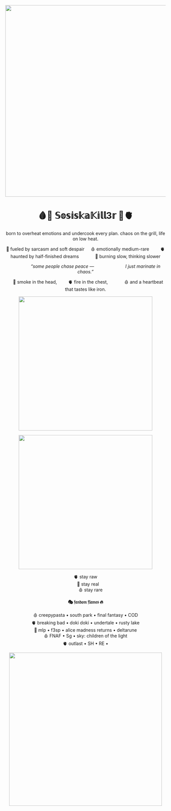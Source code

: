 <p align="center">
  <img src="https://sun9-1.userapi.com/s/v1/if2/K33v4tbcNnwC8E8sdvAV2fjvtXBCA7n05bisPosA0ou8rwTL90SZN4_jfPI6Gh00Fbq5hgwKI6tNXqKZd-ELSaOx.jpg?quality=95&as=32x12,48x18,72x28,108x42,160x62,240x92,360x139,480x185,540x208,640x246,720x277,1080x416,1280x493&from=bu&u=za6TOwBA8xAZRQ5gLyoQ3X0-SBoHh4RHyvEGv1ERVZs&cs=640x0" width="600" />
</p>

<h1 align="center">🩸🥩 𝕊𝕠𝕤𝕚𝕤𝕜𝕒𝕂𝕚𝕝𝕝3𝕣 🥩🫀</h1>

<p align="center">
       born to overheat emotions  
          and undercook every plan.  
              chaos on the grill, life on low heat.  
</p>

<p align="center">
🥩 fueled by sarcasm and soft despair  
&nbsp;&nbsp;&nbsp;&nbsp;🩸 emotionally medium-rare  
&nbsp;&nbsp;&nbsp;&nbsp;&nbsp;&nbsp;&nbsp;&nbsp;🫀 haunted by half-finished dreams  
&nbsp;&nbsp;&nbsp;&nbsp;&nbsp;&nbsp;&nbsp;&nbsp;&nbsp;&nbsp;&nbsp;&nbsp;🥩 burning slow, thinking slower  
</p>

<p align="center">
&nbsp;&nbsp;&nbsp;&nbsp;&nbsp;&nbsp;&nbsp;&nbsp;&nbsp;&nbsp;&nbsp;&nbsp;&nbsp;&nbsp;&nbsp;&nbsp;<i>“some people chase peace —  
&nbsp;&nbsp;&nbsp;&nbsp;&nbsp;&nbsp;&nbsp;&nbsp;&nbsp;&nbsp;&nbsp;&nbsp;&nbsp;&nbsp;&nbsp;&nbsp;&nbsp;&nbsp;&nbsp;&nbsp;&nbsp;&nbsp;&nbsp;&nbsp;I just marinate in chaos.”</i>
</p>

<p align="center">
&nbsp;&nbsp;&nbsp;&nbsp;🥩 smoke in the head,  
&nbsp;&nbsp;&nbsp;&nbsp;&nbsp;&nbsp;&nbsp;&nbsp;🫀 fire in the chest,  
&nbsp;&nbsp;&nbsp;&nbsp;&nbsp;&nbsp;&nbsp;&nbsp;&nbsp;&nbsp;&nbsp;&nbsp;🩸 and a heartbeat that tastes like iron.  
</p>

<p align="center">
  <img src="https://sun9-38.userapi.com/s/v1/if2/3u3yNOx6t529Ejt0vjNQSechcLNbm3YMeK9Nv32glEicc4I1ZSZ3vvbce6m_pRJhg4dY6TsiIut9_8YPZhwFNfd9.jpg?quality=95&as=32x12,48x18,72x28,108x42,160x62,240x92,360x139,480x185,540x208,640x246,720x277,1080x416,1280x493&from=bu&u=b2yrQyX5T2dv-WT9Wrlh6cWNMjAQwNcqixctgIXaSM0&cs=640x0" width="420" />
</p>

<p align="center">
  <img src="https://i.pinimg.com/originals/dd/be/28/ddbe283335d1967640c58c6f104a00c5.gif" width="420" />
</p>

<p align="center">
🫀 stay raw <br>
&nbsp;&nbsp;&nbsp;&nbsp;🥩 stay real <br>
&nbsp;&nbsp;&nbsp;&nbsp;&nbsp;&nbsp;&nbsp;&nbsp;🩸 stay rare
</p>

<p align="center">
  <b>🎭 𝔣𝔞𝔫𝔡𝔬𝔪 𝔣𝔩𝔞𝔪𝔢𝔰 🔥</b><br><br>
  🩸 creepypasta • south park • final fantasy • COD <br>
  🫀 breaking bad • doki doki • undertale • rusty lake <br>
  🥩 mlp • f3sp • alice madness returns • deltarune <br>
  🩸 FNAF • Sg • sky: children of the light <br>
  🫀 outlast • SH • RE •
</p>

<p align="center">
  <img src="https://i.pinimg.com/1200x/24/77/d4/2477d4db9afb4d899a2ce04404525d9c.jpg" width="480" />
</p>
